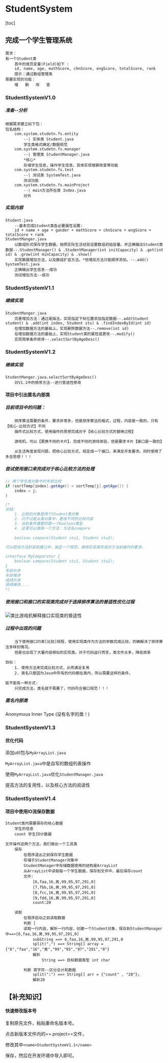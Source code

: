 # StudentSystem

[toc]

## 完成一个学生管理系统

```
需求：
有一个Student类
	其中的成员变量(Field)如下 :
	id, name, age, mathScore, chnScore, engScore, totalScore, rank	
	提示：通过数组管理类
需要实现的功能：
	增	删	改	查	
```

### StudentSystemV1.0

##### 准备--分析

```
根据需求建立如下包：
包名结构：
	com.system.studetn.fs.entity
		--| 实体类 Student.java
		学生类格式确定/数据规范
	com.system.studetn.fs.manager
		--| 管理类 StudentManager.java
		*核心*
		存储学生信息，操作学生信息，具体实现增删改查等功能
	com.system.studetn.fs.test
		--| 测试类 SystemTest.java
		测试功能
	com.system.studetn.fs.mainProject
		--| main方法所在类 Index.java
		对外
```

##### 实现内容

```
Student.java
	--基本完成Student类各必要属性设置:
	id + name + age + gander + mathScore + chnScore + engScore + totalScore + rank
StudentManger.java
	以数组形式保存学生数据，按照实际生活经验设置数组初始容量。并正确输出Student类数据--.StudentManager() & .StudentManager(int initCapacity) & .get(int id) & .grow(int minCapacity) & .show()
	实现数据增加方法，以及数组扩容方法。*但增加方法只能顺序添加。--.add()
SystemTest.java
	正确输出学生信息--成功
	测试增加方法--成功
```

### StudentSystemV1.1

##### 继续实现

```
StudentManger.java
	完善增加方法：通过尾插法，实现指定下标位置添加指定数据--.add(Student student) & .add(int index, Student stu) & .findIndexById(int id)
	在增加数据方法的基础上。实现删除数据方法--.remove(int id)
	在增加数据方法的基础上，实现Student类的属性值更改--.modify()
	实现简单条件排序--.selectSortByAgeDesc()
```

### StudentSystemV1.2

##### 继续实现

```
StudentManger.java.selectSortByAgeDesc()
	对V1.1中的排序方法--进行普适性修改
```



#### 项目中引出匿名内部类

##### 目前项目中的问题：

```
	排序算法需要的条件，要求非常多，但是排序算法的格式，过程，内容是一致的，只有【核心-比较方式】不同
	插件式比较方式，使用插件的思想完成对于【核心比较方式的替换过程】
	
	游戏机，可以【更换不同的卡片】，完成不同的游戏体验，但是要求卡片【接口是一致的】
	
	从生活角度发现问题，把核心比较方式，规定成一个接口，来满足开发要求。同时使用了多态思想！！！
```

##### 尝试使用接口来完成对于核心比较方法的处理

```java
// 两个学生类对象中的年龄比较
if (sortTemp[index].getAge() < sortTemp[j].getAge()) {
	index = j;                                        
}                                                     

/*
总结:
	1. 比较的对象是两个Student类对象
	2. 只不过是从类对象中，更改不同的比较内容
	3. 当前条件需要的是一个boolean类型
	4. 这里可以使用一个方法：方法名compare
	
	boolean compare(Student stu1, Student stu2);
	
可以把该方法封装到接口中，指定一个规范，使用实现类完成对于当前操作的要求。

interface MyComparator {
	boolean compare(Student stu1, Student stu2);
}
年龄升序
年龄降序
成绩升序
成绩降序....
*/
```

##### 使用接口和接口的实现类完成对于选择排序算法的普适性优化过程

![类比游戏机解释接口实现类的普适性](C:/Users/pc/Desktop/类比游戏机解释接口实现类的普适性.png)

##### 过程中出现的问题

```
	当下使用接口约束[比较]规程，使用实现类作为方法的参数完成比较，的确解决了排序算法多样的情况。
	但是也出现了大量内容相似的实现类。对于代码运行而言，类文件太多，降低效率

目标：
	1. 使用方法来完成比较方式，从而满足复用
	2. 类名只是因为Java中所有的代码都在类内，所以需要这样的条件。

能不能有一种方式:
	只完成方法，类名就不需要了，代码符合接口规范！！！
```

#####  匿名内部类

Anonymous Inner Type  (没有名字的类！)

### StudentSystemV1.3

#### 优化代码

添加util包与`MyArrayList.java`

`MyArrayList.java`中是自写的数组列表操作

使用`MyArrayList.java`优化`StudentManager.java` 

提高方法的复用性，以及核心方法的阅读性

### StudentSystemV1.4

#### 项目中使用IO流保存数据

```
Student类内需要保存的核心数据
	学生的信息
	count 学生ID计数器

文件操作这两个方法，我们做出一个工具类
	保存
		在程序退出之前保存学生数据
		存储于StudentManager对象中
		StudentManager中存储数据使用的结构是ArrayList
		从ArrayList中读取每一个学生数据，保存到文件中，最后保存count
		文件:
			[6,faa,16,男,99,95,97,291,0]
			[7,fbb,16,男,99,95,97,291,0]
			[8,fcc,16,男,99,95,97,291,0]
			[9,fdd,16,男,99,95,97,291,0]
			count:20

	读取
		在程序启动之前读取数据
		判断 [
		读取一行内容，解析一行内容，创建一个Student对象，保存到StudentManager中==>[6,faa,16,男,99,95,97,291,0] 
			subString ==> 6,faa,16,男,99,95,97,291,0
			split(",") ==> String[] array = {"6","faa","16","男","99","95","97","291","0"}
			解析
				String ==> 目标数据类型 int char 
		
		判断 首字符--区分总计和数据
			split(":") ==> String[] arr = {"count" , "20"};
			解析20
```



## 【补充知识】

#### 快速修改版本号

复制原先文件，粘贴重命名版本号。

点击新版本文件内的==.project==文件，

修改其中`<name>StudentSystemV1.1</name>`  

保存，然后在开发环境中导入即可。

